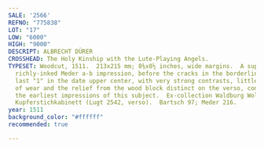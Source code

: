 ```yaml
---
SALE: '2566'
REFNO: "775838"
LOT: "17"
LOW: "6000"
HIGH: "9000"
DESCRIPT: ALBRECHT DÜRER
CROSSHEAD: The Holy Kinship with the Lute-Playing Angels.
TYPESET: Woodcut, 1511.  213x215 mm; 8⅜x8½ inches, wide margins.  A superb, dark,
  richly-inked Meder a-b impression, before the cracks in the borderline and in the
  last "1" in the date upper center, with very strong contrasts, little to no sign
  of wear and the relief from the wood block distinct on the verso, consistent with
  the earliest impressions of this subject.  Ex-collection Waldburg Wolfegg'sches
  Kupferstichkabinett (Lugt 2542, verso).  Bartsch 97; Meder 216.
year: 1511
background_color: "#ffffff"
recommended: true

---
```

